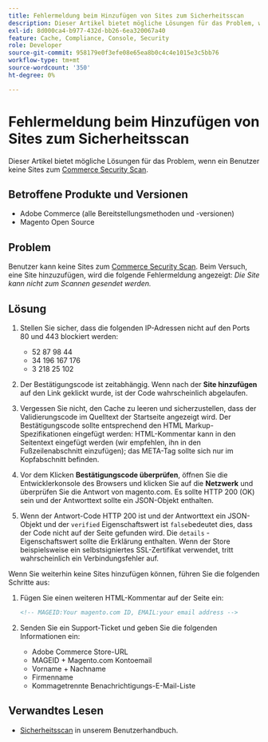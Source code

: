 ```yaml
---
title: Fehlermeldung beim Hinzufügen von Sites zum Sicherheitsscan
description: Dieser Artikel bietet mögliche Lösungen für das Problem, wenn ein Benutzer keine Sites zum [Commerce Security Scan] hinzufügen kann (https://account.magento.com/scanner/dashboard/).
exl-id: 8d000ca4-b977-432d-bb26-6ea320067a40
feature: Cache, Compliance, Console, Security
role: Developer
source-git-commit: 958179e0f3efe08e65ea8b0c4c4e1015e3c5bb76
workflow-type: tm+mt
source-wordcount: '350'
ht-degree: 0%

---
```


# Fehlermeldung beim Hinzufügen von Sites zum Sicherheitsscan

Dieser Artikel bietet mögliche Lösungen für das Problem, wenn ein Benutzer keine Sites zum [Commerce Security Scan](https://account.magento.com/scanner/dashboard/).

## Betroffene Produkte und Versionen

* Adobe Commerce (alle Bereitstellungsmethoden und -versionen)
* Magento Open Source

## Problem

Benutzer kann keine Sites zum [Commerce Security Scan](https://account.magento.com/scanner/dashboard/). Beim Versuch, eine Site hinzuzufügen, wird die folgende Fehlermeldung angezeigt: *Die Site kann nicht zum Scannen gesendet werden.*

## Lösung

1. Stellen Sie sicher, dass die folgenden IP-Adressen nicht auf den Ports 80 und 443 blockiert werden:
   * 52 87 98 44
   * 34 196 167 176
   * 3 218 25 102

1. Der Bestätigungscode ist zeitabhängig. Wenn nach der **Site hinzufügen** auf den Link geklickt wurde, ist der Code wahrscheinlich abgelaufen.
1. Vergessen Sie nicht, den Cache zu leeren und sicherzustellen, dass der Validierungscode im Quelltext der Startseite angezeigt wird. Der Bestätigungscode sollte entsprechend den HTML Markup-Spezifikationen eingefügt werden: HTML-Kommentar kann in den Seitentext eingefügt werden (wir empfehlen, ihn in den Fußzeilenabschnitt einzufügen); das META-Tag sollte sich nur im Kopfabschnitt befinden.
1. Vor dem Klicken **Bestätigungscode überprüfen**, öffnen Sie die Entwicklerkonsole des Browsers und klicken Sie auf die **Netzwerk** und überprüfen Sie die Antwort von magento.com. Es sollte HTTP 200 (OK) sein und der Antworttext sollte ein JSON-Objekt enthalten.
1. Wenn der Antwort-Code HTTP 200 ist und der Antworttext ein JSON-Objekt und der `verified` Eigenschaftswert ist `false`bedeutet dies, dass der Code nicht auf der Seite gefunden wird. Die `details` -Eigenschaftswert sollte die Erklärung enthalten. Wenn der Store beispielsweise ein selbstsigniertes SSL-Zertifikat verwendet, tritt wahrscheinlich ein Verbindungsfehler auf.

Wenn Sie weiterhin keine Sites hinzufügen können, führen Sie die folgenden Schritte aus:

1. Fügen Sie einen weiteren HTML-Kommentar auf der Seite ein:

   ```HTML
   <!-- MAGEID:Your magento.com ID, EMAIL:your email address -->
   ```

1. Senden Sie ein Support-Ticket und geben Sie die folgenden Informationen ein:
   * Adobe Commerce Store-URL
   * MAGEID + Magento.com Kontoemail
   * Vorname + Nachname
   * Firmenname
   * Kommagetrennte Benachrichtigungs-E-Mail-Liste

## Verwandtes Lesen

* [Sicherheitsscan](https://docs.magento.com/user-guide/magento/security-scan.html) in unserem Benutzerhandbuch.
